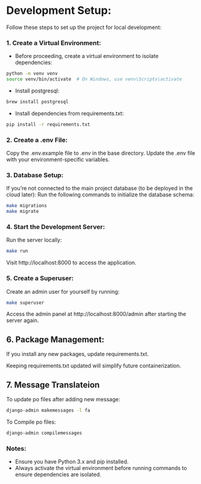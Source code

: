 
# Development Setup:

Follow these steps to set up the project for local development:

### 1. Create a Virtual Environment:

- Before proceeding, create a virtual environment to isolate dependencies:

```bash
python -m venv venv
source venv/bin/activate  # On Windows, use venv\Scripts\activate
```

- Install postgresql:

```bash
brew install postgresql
```

- Install dependencies from requirements.txt:

```bash
pip install -r requirements.txt
```

### 2. Create a .env File:

Copy the .env.example file to .env in the base directory.
Update the .env file with your environment-specific variables.

### 3. Database Setup:

If you’re not connected to the main project database (to be deployed in the cloud later):
Run the following commands to initialize the database schema:
```bash
make migrations
make migrate
```

### 4. Start the Development Server:

Run the server locally:
```bash
make run
```

Visit http://localhost:8000 to access the application.


### 5. Create a Superuser:

Create an admin user for yourself by running:
```bash
make superuser
```

Access the admin panel at http://localhost:8000/admin after starting the server again.

## 6. Package Management:

If you install any new packages, update requirements.txt.

Keeping requirements.txt updated will simplify future containerization.

## 7. Message Translateion

To update po files after adding new message:
```bash
django-admin makemessages -l fa
```

To Compile po files:

```bash
django-admin compilemessages
```

### Notes:
- Ensure you have Python 3.x and pip installed.
- Always activate the virtual environment before running commands to ensure dependencies are isolated.
